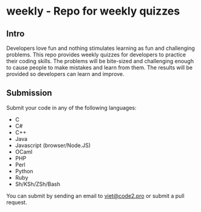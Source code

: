 # weekly - Repo for weekly quizzes

## Intro

Developers love fun and nothing stimulates learning as fun and challenging problems. This repo provides weekly quizzes for developers to practice their coding skills. The problems will be bite-sized and challenging enough to cause people to make mistakes and learn from them. The results will be provided so developers can learn and improve.

## Submission

Submit your code in any of the following languages:

* C
* C#
* C++
* Java
* Javascript (browser/Node.JS)
* OCaml
* PHP
* Perl
* Python
* Ruby
* Sh/KSh/ZSh/Bash

You can submit by sending an email to viet@code2.pro or submit a pull request.
